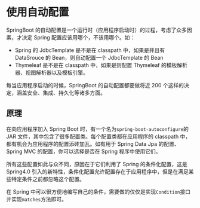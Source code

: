 # 使用自动配置

SpringBoot 的自动配置是一个运行时（应用程序启动时）的过程，考虑了众多因素，才决定 Spring 配置应该用哪个，不该用哪个。如：
- Spring 的 JdbcTemplate 是不是在 classpath 中，如果是并且有 DataSrouce 的 Bean，则自动配置一个 JdbcTemplate 的 Bean
- Thymeleaf 是不是在 classpath 中，如果是则配置 Thymeleaf 的模板解析器、视图解析器以及模板引擎。

每当应用程序启动的时候，SpringBoot 的自动配置都要做将近 200 个这样的决定，涵盖安全、集成、持久化等诸多方面。

## 原理

在向应用程序加入 Spring Boot 时，有一个名为`spring-boot-autoconfigure`的 JAR 文件，其中包含了很多配置类。每个配置类都在应用程序的 classpath 中，都有机会为应用程序的配置添砖加瓦。如有用于 Spring Data Jpa 的配置、Spring MVC 的配置，你可以选择是否在 Spring 程序中使用它们。

所有这些配置如此与众不同，原因在于它们利用了 Spring 的条件化配置，这是 Spring4.0 引入的新特性，条件化配置允许配置存在于应用程序中，但是在满足某些特定条件之前都忽略这个配置。

在 Spring 中可以很方便地编写自己的条件，需要做的仅仅是实现`Condition`接口并实现`matches`方法即可。